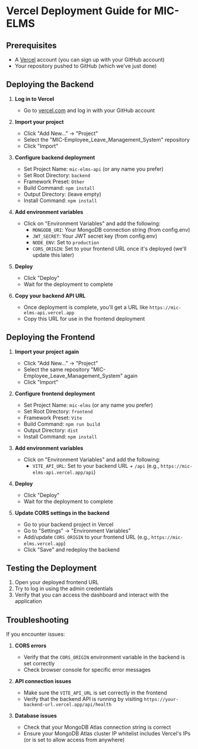 # Vercel Deployment Guide for MIC-ELMS

## Prerequisites
- A [Vercel](https://vercel.com) account (you can sign up with your GitHub account)
- Your repository pushed to GitHub (which we've just done)

## Deploying the Backend

1. **Log in to Vercel**
   - Go to [vercel.com](https://vercel.com) and log in with your GitHub account

2. **Import your project**
   - Click "Add New..." → "Project"
   - Select the "MIC-Employee_Leave_Management_System" repository
   - Click "Import"

3. **Configure backend deployment**
   - Set Project Name: `mic-elms-api` (or any name you prefer)
   - Set Root Directory: `backend`
   - Framework Preset: `Other`
   - Build Command: `npm install`
   - Output Directory: (leave empty)
   - Install Command: `npm install`

4. **Add environment variables**
   - Click on "Environment Variables" and add the following:
     - `MONGODB_URI`: Your MongoDB connection string (from config.env)
     - `JWT_SECRET`: Your JWT secret key (from config.env)
     - `NODE_ENV`: Set to `production`
     - `CORS_ORIGIN`: Set to your frontend URL once it's deployed (we'll update this later)

5. **Deploy**
   - Click "Deploy"
   - Wait for the deployment to complete

6. **Copy your backend API URL**
   - Once deployment is complete, you'll get a URL like `https://mic-elms-api.vercel.app`
   - Copy this URL for use in the frontend deployment

## Deploying the Frontend

1. **Import your project again**
   - Click "Add New..." → "Project"
   - Select the same repository "MIC-Employee_Leave_Management_System" again
   - Click "Import"

2. **Configure frontend deployment**
   - Set Project Name: `mic-elms` (or any name you prefer)
   - Set Root Directory: `frontend`
   - Framework Preset: `Vite`
   - Build Command: `npm run build`
   - Output Directory: `dist`
   - Install Command: `npm install`

3. **Add environment variables**
   - Click on "Environment Variables" and add the following:
     - `VITE_API_URL`: Set to your backend URL + `/api` (e.g., `https://mic-elms-api.vercel.app/api`)

4. **Deploy**
   - Click "Deploy"
   - Wait for the deployment to complete

5. **Update CORS settings in the backend**
   - Go to your backend project in Vercel
   - Go to "Settings" → "Environment Variables"
   - Add/update `CORS_ORIGIN` to your frontend URL (e.g., `https://mic-elms.vercel.app`)
   - Click "Save" and redeploy the backend

## Testing the Deployment

1. Open your deployed frontend URL
2. Try to log in using the admin credentials
3. Verify that you can access the dashboard and interact with the application

## Troubleshooting

If you encounter issues:

1. **CORS errors**
   - Verify that the `CORS_ORIGIN` environment variable in the backend is set correctly
   - Check browser console for specific error messages

2. **API connection issues**
   - Make sure the `VITE_API_URL` is set correctly in the frontend
   - Verify that the backend API is running by visiting `https://your-backend-url.vercel.app/api/health`

3. **Database issues**
   - Check that your MongoDB Atlas connection string is correct
   - Ensure your MongoDB Atlas cluster IP whitelist includes Vercel's IPs (or is set to allow access from anywhere)
